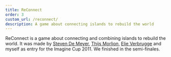 ```yaml
---
title: ReConnect
order: 3
custom_url: /reconnect/
description: A game about connecting islands to rebuild the world
---
```


ReConnect is a game about connecting and combining islands to rebuild the world.
It was made by [Steven De Meyer](http://www.3dstevendemeyer.com/), [Thijs Morlion](http://www.thijsmorlion.com/), [Elie Verbrugge](http://zornxiv.blogspot.com/) and myself as entry for the Imagine Cup 2011.
We finished in the semi-finales.
